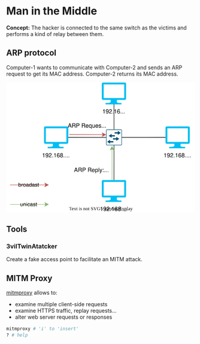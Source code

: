 # Man in the Middle

**Concept:**
The hacker is connected to the same switch as the victims and performs a kind of relay between them.

## ARP protocol

Computer-1 wants to communicate with Computer-2 and sends an ARP request to get its MAC address. Computer-2 returns its MAC address.

![How does ARP protocol work](./img/arp-protocol.svg)


## Tools

### 3vilTwinAtatcker
Create a fake access point to facilitate an MITM attack.

## MITM Proxy

[mitmproxy](https://mitmproxy.org/) allows to:

* examine multiple client-side requests
* examine HTTPS traffic, replay requests...
* alter web server requests or responses


```bash
mitmproxy # 'i' to 'insert'
? # help
```
